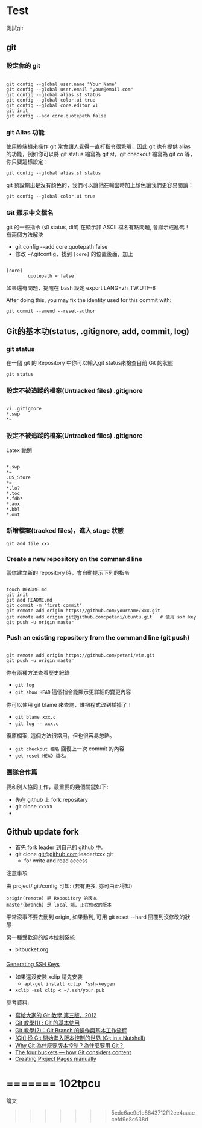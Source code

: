 Test
====

測試git
## git

### 設定你的 git

<pre><code>
git config --global user.name "Your Name"
git config --global user.email "your@email.com"
git config --global alias.st status
git config --global color.ui true
git config --global core.editor vi
git init
git config --add core.quotepath false
</code></pre>

### git Alias 功能

使用終端機來操作 git 常會讓人覺得一直打指令很繁瑣，因此 git 也有提供 alias 的功能，例如你可以將 git status 縮寫為 git st，git checkout 縮寫為 git co 等，你只要這樣設定：

`git config --global alias.st status`

git 預設輸出是沒有顏色的，我們可以讓他在輸出時加上顏色讓我們更容易閱讀：

`git config --global color.ui true`

### Git 顯示中文檔名 

git 的一些指令 (如 status, diff) 在顯示非 ASCII 檔名有點問題, 會顯示成亂碼！ 有兩個方法解決

* git config --add core.quotepath false
* 修改 ~/.gitconfig，找到 `[core]` 的位置後面，加上 
<pre><code>
[core]
        quotepath = false
</code></pre>

如果還有問題，提醒在 bash 設定 export LANG=zh_TW.UTF-8

After doing this, you may fix the identity used for this commit with:

    git commit --amend --reset-author


## Git的基本功(status, .gitignore, add, commit, log)

### git status

在一個 git 的 Repository 中你可以輸入git status來檢查目前 Git 的狀態

`git status`

### 設定不被追蹤的檔案(Untracked files) .gitignore

<pre><code>
vi .gitignore
*.swp
*~
</code></pre>

### 設定不被追蹤的檔案(Untracked files) .gitignore
Latex 範例

<pre><code>
*.swp
*~
.DS_Store
*~
*.lo?
*.toc
*.fdb*
*.aux
*.bbl
*.out
</code></pre>


### 新增檔案(tracked files)，進入 stage 狀態

`git add file.xxx`

### Create a new repository on the command line

當你建立新的 repository 時，會自動提示下列的指令

<pre><code>
touch README.md
git init
git add README.md
git commit -m "first commit"
git remote add origin https://github.com/yourname/xxx.git
git remote add origin git@github.com:petani/ubuntu.git   # 使用 ssh key
git push -u origin master
</code></pre>

### Push an existing repository from the command line (git push)

<pre><code>
git remote add origin https://github.com/petani/vim.git
git push -u origin master
</code></pre>

你有兩種方法查看歷史紀錄

* `git log`
* `git show HEAD` 這個指令能顯示更詳細的變更內容

你可以使用 git blame 來查詢，誰把程式改到攔掉了！

* `git blame xxx.c`
* `git log -- xxx.c`

復原檔案, 這個方法很常用，但也很容易忽略。

* `git checkout 檔名`  回復上一次 commit 的內容
* `get reset HEAD 檔名`:

### 團隊合作篇

要和別人協同工作，最重要的幾個關鍵如下:

* 先在 github 上 fork repositary
* git clone xxxxx
*

##  Github update fork

* 首先 fork leader 到自己的 github 中。 
* git clone git@github.com:leader/xxx.git 
    * for write and read access 


注意事項

由 project/.git/config 可知: (若有更多, 亦可由此得知)

    origin(remote) 是 Repository 的版本
    master(branch) 是 local 端, 正在修改的版本

平常沒事不要去動到 origin, 如果動到, 可用 git reset --hard 回覆到沒修改的狀態.


另一種受歡迎的版本控制系統
* bitbucket.org

### 

[Generating SSH Keys](https://help.github.com/articles/generating-ssh-keys)

* 如果還沒安裝 xclip 請先安裝
    * `apt-get install xclip `
*`ssh-keygen`
* `xclip -sel clip < ~/.ssh/your.pub`

參考資料:

* [寫給大家的 Git 教學 第三版，2012][git 3rd]
* [Git 教學(1) : Git 的基本使用][git1]
* [Git 教學(2)：Git Branch 的操作與基本工作流程][git2]
* [[Git] 從 Git 開始進入版本控制的世界 (Git in a Nutshell)][git3]
* [Why Git 為什麼要版本控制？為什麼要用 Git？][why git]
* [The four buckets — how Git considers content][git4]
* [Creating Project Pages manually][git4]

[git 3rd]: http://littleb.tc/slides/2012/everyone/git.html#slide-0
[git1]: http://gogojimmy.net/2012/01/17/how-to-use-git-1-git-basic/
[git2]: http://blog.gogojimmy.net/2012/01/21/how-to-use-git-2-basic-usage-and-worflow/
[git3]: http://cg2010studio.wordpress.com/2011/12/15/git-%E5%BE%9E-git-%E9%96%8B%E5%A7%8B%E9%80%B2%E5%85%A5%E7%89%88%E6%9C%AC%E6%8E%A7%E5%88%B6%E7%9A%84%E4%B8%96%E7%95%8C-git-in-a-nutshell/
[git4]: http://365git.tumblr.com/post/472624933/the-four-buckets-how-git-considers-content
[git5]: https://help.github.com/articles/creating-project-pages-manually
[why git]: http://littleb.tc/slides/2012/everyone/git.html
=======
102tpcu
=======

論文
>>>>>>> 5edc6ae9c1e8843712f12ee4aaaecefd9e8c638d
